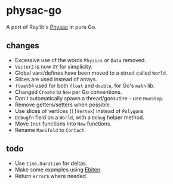 # physac-go
A port of Raylib's [Physac](https://github.com/victorfisac/Physac) in pure Go.

## changes
 - Excessive use of the words `Physics` or `Data` removed.
 - `Vector2` is now `XY` for simplicity.
 - Global vars/defines have been moved to a struct called `World`.
 - Slices are used instead of arrays.
 - `float64` used for both `float` and `double`, for Go's `math` lib.
 - Changed `Create` to `New` per Go conventions.
 - Don't automatically spawn a thread/goroutine - use `RunStep`.
 - Remove getters/setters when possible.
 - Use slices of vertices (`[]Vertex`) instead of `Polygon`s
 - `Debugfn` field on a `World`, with a `Debug` helper method.
 - Move `Init` functions into `New` functions.
 - Rename `Manifold` to `Contact`.

## todo
 - Use `time.Duration` for deltas.
 - Make some examples using [Ebiten](https://github.com/hajimehoshi/ebiten).
 - Return `error`s where needed.
